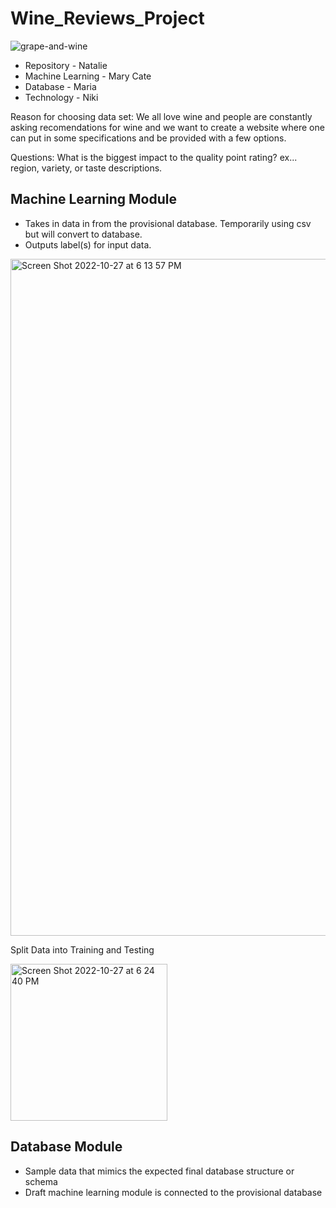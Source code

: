 # Wine_Reviews_Project
![grape-and-wine](https://user-images.githubusercontent.com/106033535/198412216-7ff44c76-a60a-423e-9086-b76989293e3d.jpeg)


* Repository - Natalie
* Machine Learning - Mary Cate
* Database - Maria
* Technology - Niki

Reason for choosing data set: We all love wine and people are constantly asking recomendations for wine and we want to create a website where one can put in some specifications and be provided with a few options.

Questions:
What is the biggest impact to the quality point rating? ex... region, variety, or taste descriptions.

## Machine Learning Module
* Takes in data in from the provisional database. Temporarily using csv but will convert to database.
* Outputs label(s) for input data.

<img width="1083" alt="Screen Shot 2022-10-27 at 6 13 57 PM" src="https://user-images.githubusercontent.com/106033535/198408258-68e26abc-9017-4d52-a24c-8026c337aa0e.png">

Split Data into Training and Testing

<img width="251" alt="Screen Shot 2022-10-27 at 6 24 40 PM" src="https://user-images.githubusercontent.com/106033535/198409605-51983eae-8071-4180-afc5-a2ea5db36a5b.png">


## Database Module
* Sample data that mimics the expected final database structure or schema
* Draft machine learning module is connected to the provisional database
